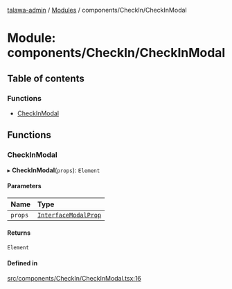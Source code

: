 [talawa-admin](../README.md) / [Modules](../modules.md) / components/CheckIn/CheckInModal

# Module: components/CheckIn/CheckInModal

## Table of contents

### Functions

- [CheckInModal](components_CheckIn_CheckInModal.md#checkinmodal)

## Functions

### CheckInModal

▸ **CheckInModal**(`props`): `Element`

#### Parameters

| Name | Type |
| :------ | :------ |
| `props` | [`InterfaceModalProp`](../interfaces/components_CheckIn_types.InterfaceModalProp.md) |

#### Returns

`Element`

#### Defined in

[src/components/CheckIn/CheckInModal.tsx:16](https://github.com/GlenDsza/talawa-admin/blob/d3cbd1e/src/components/CheckIn/CheckInModal.tsx#L16)
